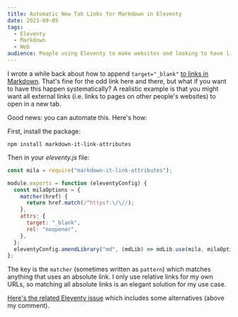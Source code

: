 ```yaml
---
title: Automatic New Tab Links for Markdown in Eleventy
date: 2023-09-05
tags:
  - Eleventy
  - Markdown
  - Web
audience: People using Eleventy to make websites and looking to have links behave systematically.
---
```


I wrote a while back about how to append `target="_blank"` [to links in Markdown](/notes/md-links-new-tab). That's fine for the odd link here and there, but what if you want to have this happen systematically? A realistic example is that you might want all external links (i.e. links to pages on other people's websites) to open in a new tab.

Good news: you can automate this. Here's how:

First, install the package:

```shell
npm install markdown-it-link-attributes
```

Then in your _eleventy.js_ file:

```js
const mila = require("markdown-it-link-attributes");

module.exports = function (eleventyConfig) {
  const milaOptions = {
    matcher(href) {
      return href.match(/^https?:\/\//);
    },
    attrs: {
      target: "_blank",
      rel: "noopener",
    },
  };
  eleventyConfig.amendLibrary("md", (mdLib) => mdLib.use(mila, milaOptions));
};
```

The key is the `matcher` (sometimes written as `pattern`) which matches anything that uses an absolute link. I only use relative links for my own URLs, so matching all absolute links is an elegant solution for my use case.

[Here's the related Eleventy issue](https://github.com/11ty/eleventy/issues/563#issuecomment-1566454961) which includes some alternatives (above my comment).
